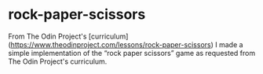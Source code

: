 # rock-paper-scissors
From The Odin Project's [curriculum] (https://www.theodinproject.com/lessons/rock-paper-scissors)
I made a simple implementation of the “rock paper scissors” game as requested from The Odin Project's curriculum.
